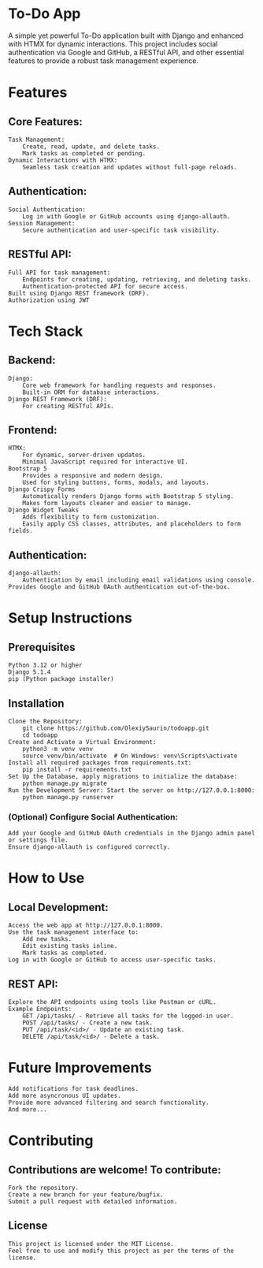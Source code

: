 # To-Do App

A simple yet powerful To-Do application built with Django and enhanced with HTMX for dynamic interactions. This project includes social authentication via Google and GitHub, a RESTful API, and other essential features to provide a robust task management experience.

# Features
## Core Features:

    Task Management:
        Create, read, update, and delete tasks.
        Mark tasks as completed or pending.
    Dynamic Interactions with HTMX:
        Seamless task creation and updates without full-page reloads.

## Authentication:

    Social Authentication:
        Log in with Google or GitHub accounts using django-allauth.
    Session Management:
        Secure authentication and user-specific task visibility.

## RESTful API:

    Full API for task management:
        Endpoints for creating, updating, retrieving, and deleting tasks.
        Authentication-protected API for secure access.
    Built using Django REST framework (DRF).
    Authorization using JWT

# Tech Stack
## Backend:

    Django:
        Core web framework for handling requests and responses.
        Built-in ORM for database interactions.
    Django REST Framework (DRF):
        For creating RESTful APIs.

## Frontend:

    HTMX:
        For dynamic, server-driven updates.
        Minimal JavaScript required for interactive UI.
    Bootstrap 5
        Provides a responsive and modern design.
        Used for styling buttons, forms, modals, and layouts.
    Django Crispy Forms
        Automatically renders Django forms with Bootstrap 5 styling.
        Makes form layouts cleaner and easier to manage.
    Django Widget Tweaks
        Adds flexibility to form customization.
        Easily apply CSS classes, attributes, and placeholders to form fields.

## Authentication:

    django-allauth:
        Authentication by email including email validations using console. Provides Google and GitHub OAuth authentication out-of-the-box.

# Setup Instructions
## Prerequisites

    Python 3.12 or higher
    Django 5.1.4
    pip (Python package installer)
    
## Installation

    Clone the Repository:
        git clone https://github.com/OlexiySaurin/todoapp.git
        cd todoapp
    Create and Activate a Virtual Environment:
        python3 -m venv venv
        source venv/bin/activate  # On Windows: venv\Scripts\activate
    Install all required packages from requirements.txt:
        pip install -r requirements.txt
    Set Up the Database, apply migrations to initialize the database:
        python manage.py migrate
    Run the Development Server: Start the server on http://127.0.0.1:8000:
        python manage.py runserver
        
### (Optional) Configure Social Authentication:
    Add your Google and GitHub OAuth credentials in the Django admin panel or settings file.
    Ensure django-allauth is configured correctly.

# How to Use
## Local Development:
    Access the web app at http://127.0.0.1:8000.
    Use the task management interface to:
        Add new tasks.
        Edit existing tasks inline.
        Mark tasks as completed.
    Log in with Google or GitHub to access user-specific tasks.

## REST API:
    Explore the API endpoints using tools like Postman or cURL.
    Example Endpoints:
        GET /api/tasks/ - Retrieve all tasks for the logged-in user.
        POST /api/tasks/ - Create a new task.
        PUT /api/task/<id>/ - Update an existing task.
        DELETE /api/task/<id>/ - Delete a task.

# Future Improvements

    Add notifications for task deadlines.
    Add more asyncronous UI updates.
    Provide more advanced filtering and search functionality.
    And more...

# Contributing

## Contributions are welcome! To contribute:
    Fork the repository.
    Create a new branch for your feature/bugfix.
    Submit a pull request with detailed information.
## License
    This project is licensed under the MIT License.
    Feel free to use and modify this project as per the terms of the license.
